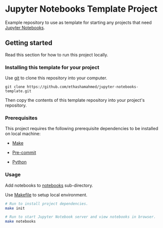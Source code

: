 # Jupyter Notebooks Template Project

Example repository to use as template for starting any projects that need [Jupyter Notebooks](https://jupyter-notebook.readthedocs.io/en/latest/?badge=latest).

## Getting started

Read this section for how to run this project locally.

### Installing this template for your project

Use [git](https://git-scm.com/) to clone this repository into your computer.

`git clone https://github.com/ethashamahmed/jupyter-notebooks-template.git`

Then copy the contents of this template repository into your project's repository.

### Prerequisites

This project requires the following prerequisite dependencies to be installed on local machine:

- [Make](https://www.gnu.org/software/make/manual/make.html)

- [Pre-commit](https://pre-commit.com/#installation)

- [Python](https://wiki.python.org/moin/BeginnersGuide/Download)

### Usage

Add notebooks to [notebooks](./notebooks/) sub-directory.

Use [Makefile](./Makefile) to setup local environment.

```sh
# Run to install project dependencies.
make init

# Run to start Jupyter Notebook server and view notebooks in browser.
make notebooks
```
